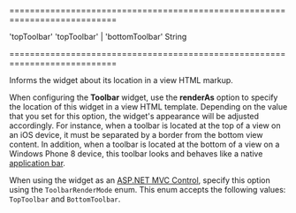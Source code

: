 <!--**
/*-------------------------------------------
    Auto-generated file. Do not modify.
-------------------------------------------

**-->
===========================================================================
<!--default-->'topToolbar'<!--/default-->
<!--acceptValues-->'topToolbar' | 'bottomToolbar'<!--/acceptValues-->
<!--type-->String<!--/type-->
===========================================================================

<!--shortDescription-->
Informs the widget about its location in a view HTML markup.
<!--/shortDescription-->

<!--fullDescription-->
When configuring the **Toolbar** widget, use the **renderAs** option to specify the location of this widget in a view HTML template. Depending on the value that you set for this option, the widget's appearance will be adjusted accordingly. For instance, when a toolbar is located at the top of a view on an iOS device, it must be separated by a border from the bottom view content. In addition, when a toolbar is located at the bottom of a view on a Windows Phone 8 device, this toolbar looks and behaves like a native [application bar](http://msdn.microsoft.com/en-us/library/windowsphone/develop/ff431813(v=vs.105).aspx).

When using the widget as an [ASP.NET MVC Control](/Documentation/Guide/ASP.NET_MVC_Controls/Fundamentals/), specify this option using the `ToolbarRenderMode` enum. This enum accepts the following values: `TopToolbar` and `BottomToolbar`.
<!--/fullDescription-->